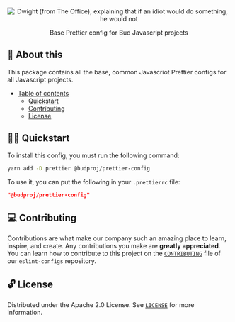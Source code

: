 <p align="center">
  <br>
   <img src="https://media.giphy.com/media/Cz1it5S65QGuA/giphy.gif" alt="Dwight (from The Office), explaining that if an idiot would do something, he would not" title="Eslint Config header's GIF" />
  <br>
</p>
<p align="center">
Base Prettier config for Bud Javascript projects
</p>

## 📖 About this

This package contains all the base, common Javascriot Prettier configs for all Javascript projects.

* [Table of contents](#)
  * [Quickstart](#-quickstart)
  * [Contributing](#-contributing)
  * [License](#-license)

## 🧙‍♂️ Quickstart

To install this config, you must run the following command:

```sh
yarn add -D prettier @budproj/prettier-config
```

To use it, you can put the following in your `.prettierrc` file:

```json
"@budproj/prettier-config"
```

## 💻 Contributing

Contributions are what make our company such an amazing place to learn, inspire, and create. Any contributions you make are **greatly appreciated**. You can learn how to contribute to this project on the [`CONTRIBUTING`](https://github.com/budproj/eslint-configs/blob/main/CONTRIBUTING.md) file of our `eslint-configs` repository.

## 🔓 License

Distributed under the Apache 2.0 License. See [`LICENSE`](LICENSE) for more information.

